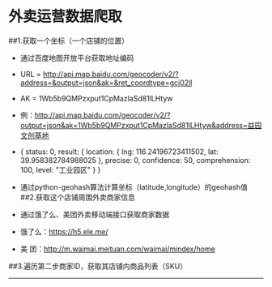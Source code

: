 # **外卖运营数据爬取**
##1.获取一个坐标（一个店铺的位置）
  * 通过百度地图开放平台获取地址编码
  
  * URL = http://api.map.baidu.com/geocoder/v2/?address=&output=json&ak=&ret_coordtype=gcj02ll
  * AK = 1Wb5b9QMPzxput1CpMazlaSd81lLHtyw
  * 例：http://api.map.baidu.com/geocoder/v2/?output=json&ak=1Wb5b9QMPzxput1CpMazlaSd81lLHtyw&address=益园文创基地
  * {
        status: 0,
        result: {
            location: {
                lng: 116.24196723411502,
                lat: 39.958382784988025
            },
            precise: 0,
            confidence: 50,
            comprehension: 100,
            level: "工业园区"
         }
     }
  * 通过python-geohash算法计算坐标（latitude,longitude）的geohash值
##2.获取这个店铺周围外卖商家信息
* 通过饿了么、美团外卖移动端接口获取商家数据 

* 饿了么：https://h5.ele.me/
* 美  团：http://m.waimai.meituan.com/waimai/mindex/home




##3.遍历第二步商家ID，获取其店铺内商品列表（SKU）




---
